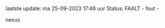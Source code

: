 laatste update: 
ma 25-09-2023 17:46   uur 
Status: FAALT - fout - 
<div class="service R">nexus</div>